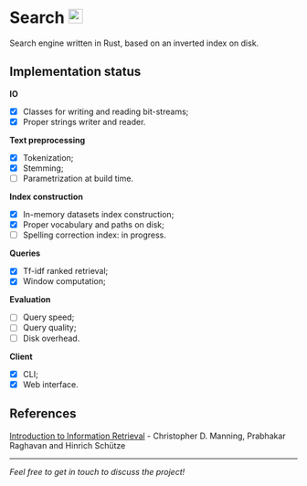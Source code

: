 # Search <img alt="Rust's Crab" width="25px" src="https://rustacean.net/assets/rustacean-flat-noshadow.png"/>

Search engine written in Rust, based on an inverted index on disk.

## Implementation status 

**IO**
- [x] Classes for writing and reading bit-streams;
- [x] Proper strings writer and reader.

**Text preprocessing** 
- [x] Tokenization;
- [x] Stemming;
- [ ] Parametrization at build time.

**Index construction**
- [x] In-memory datasets index construction;
- [x] Proper vocabulary and paths on disk;
- [ ] Spelling correction index: in progress.

**Queries**
- [x] Tf-idf ranked retrieval;
- [x] Window computation;

**Evaluation**
- [ ] Query speed;
- [ ] Query quality; 
- [ ] Disk overhead.

**Client**
- [x] CLI;
- [x] Web interface.

## References
[Introduction to Information Retrieval](https://nlp.stanford.edu/IR-book/information-retrieval-book.html) - Christopher D. Manning, Prabhakar Raghavan and Hinrich Schütze

---

*Feel free to get in touch to discuss the project!*
